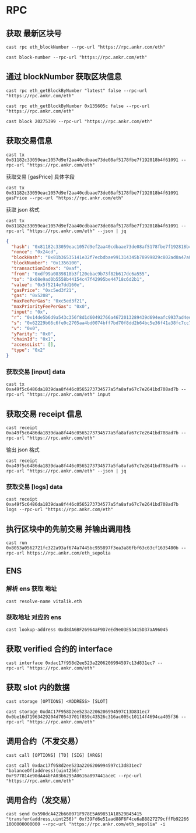 # RPC

## 获取 最新区块号

```shell
cast rpc eth_blockNumber --rpc-url "https://rpc.ankr.com/eth"
```

```shell
cast block-number --rpc-url "https://rpc.ankr.com/eth"
```

## 通过 blockNumber 获取区块信息

```shell
cast rpc eth_getBlockByNumber "latest" false --rpc-url "https://rpc.ankr.com/eth"

cast rpc eth_getBlockByNumber 0x135605c false --rpc-url "https://rpc.ankr.com/eth"

cast block 20275399 --rpc-url "https://rpc.ankr.com/eth"
```

## 获取交易信息

```shell
cast tx 0x81182c33059eac1057d9ef2aa40cdbaae73de08af5178fbe7f192818b4f61091 --rpc-url "https://rpc.ankr.com/eth"
```

获取交易 [gasPrice] 具体字段

```shell
cast tx 0x81182c33059eac1057d9ef2aa40cdbaae73de08af5178fbe7f192818b4f61091 gasPrice --rpc-url "https://rpc.ankr.com/eth"
```

获取 json 格式

```shell
cast tx 0x81182c33059eac1057d9ef2aa40cdbaae73de08af5178fbe7f192818b4f61091 --rpc-url "https://rpc.ankr.com/eth" --json | jq
```

```json
{
  "hash": "0x81182c33059eac1057d9ef2aa40cdbaae73de08af5178fbe7f192818b4f61091",
  "nonce": "0x24cd",
  "blockHash": "0x81b36535141e32f7ecbdbae991314345b78999829c802ad0a47a8439d62e09fb",
  "blockNumber": "0x1356100",
  "transactionIndex": "0xaf",
  "from": "0xdf99a0839818b3f120ebac9b73f82b617dc6a555",
  "to": "0x08e9ad0b5558b44154c47f42995be44718c6d2b1",
  "value": "0x5f5214e7dd160e",
  "gasPrice": "0xc5ed3f21",
  "gas": "0x5208",
  "maxFeePerGas": "0xc5ed3f21",
  "maxPriorityFeePerGas": "0x0",
  "input": "0x",
  "r": "0x14de5b6d9a543c356f8d1d60492766a4672013289439d694eafc9937ad4eda33",
  "s": "0x62229b66c6fe0c2705aa4bd0074bff7bd70f8dd2b64bc5e36f41a38fc7cc70f1",
  "v": "0x0",
  "yParity": "0x0",
  "chainId": "0x1",
  "accessList": [],
  "type": "0x2"
}
```

### 获取交易 [input] data

```shell
cast tx 0xa49f5c6486da1839daa8f446c0565273734577a5fa8afa67c7e2641bd708ad7b --rpc-url "https://rpc.ankr.com/eth" input
```

## 获取交易 receipt 信息

```shell
cast receipt 0xa49f5c6486da1839daa8f446c0565273734577a5fa8afa67c7e2641bd708ad7b --rpc-url "https://rpc.ankr.com/eth"
```

输出 json 格式

```shell
cast receipt 0xa49f5c6486da1839daa8f446c0565273734577a5fa8afa67c7e2641bd708ad7b --rpc-url "https://rpc.ankr.com/eth" --json | jq
```

### 获取交易 [logs] data

```shell
cast receipt 0xa49f5c6486da1839daa8f446c0565273734577a5fa8afa67c7e2641bd708ad7b logs --rpc-url "https://rpc.ankr.com/eth"
```

## 执行区块中的先前交易 并输出调用栈

```shell
cast run 0x8053a0562721fc322a93af674a7445bc955897f3ea3a86fbf63c63cf1635480b --rpc-url https://rpc.ankr.com/eth_sepolia
```

## ENS

### 解析 ens 获取 地址

```shell
cast resolve-name vitalik.eth
```

### 获取地址 对应的 ens

```shell
cast lookup-address 0xd8dA6BF26964aF9D7eEd9e03E53415D37aA96045
```

## 获取 verified 合约的 interface

```shell
cast interface 0xdac17f958d2ee523a2206206994597c13d831ec7 --
rpc-url "https://rpc.ankr.com/eth"
```

## 获取 slot 内的数据

`cast storage [OPTIONS] <ADDRESS> [SLOT]`

```shell
cast storage 0xdAC17F958D2ee523a2206206994597C13D831ec7 0x0be16d71963429204d70543701f859c43526c316ac005c10114f4694ca405f36 --rpc-url "https://rpc.ankr.com/eth"
```

## 调用合约（不发交易）

`cast call [OPTIONS] [TO] [SIG] [ARGS]`

```shell
cast call 0xdac17f958d2ee523a2206206994597c13d831ec7 "balanceOf(address)(uint256)" 0xF977814e90dA44bFA03b6295A0616a897441aceC --rpc-url "https://rpc.ankr.com/eth"
```

## 调用合约（发交易）

```shell
cast send 0x590dcA422b660071F978E5A69851A18529B45415 "transfer(address,uint256)" 0xf39Fd6e51aad88F6F4ce6aB8827279cffFb92266 1000000000000 --rpc-url "https://rpc.ankr.com/eth_sepolia" -i
```
